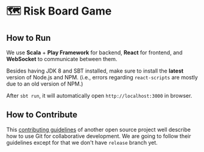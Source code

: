 # 🗺 Risk Board Game

## How to Run

We use **Scala** + **Play Framework** for backend, **React** for frontend, and **WebSocket** to communicate between them.

Besides having JDK 8 and SBT installed, make sure to install the **latest** version of Node.js and NPM. (i.e., errors regarding `react-scripts` are mostly due to an old version of NPM.)

After `sbt run`, it will automatically open `http://localhost:3000` in browser.

## How to Contribute

This [contributing guidelines](https://github.com/CoolProp/CoolProp/wiki/Contributing%3A-git-development-workflow) of another open source project well describe how to use Git for collaborative development. We are going to follow their guidelines except for that we don't have `release` branch yet.
